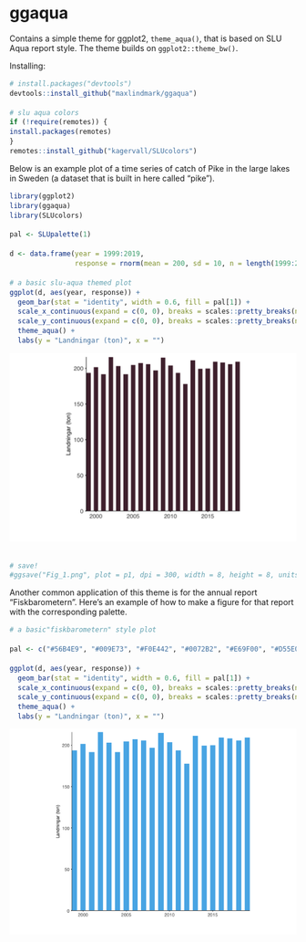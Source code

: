 <!-- README.md is generated from README.Rmd. Please edit that file -->

# ggaqua

Contains a simple theme for ggplot2, `theme_aqua()`, that is based on
SLU Aqua report style. The theme builds on `ggplot2::theme_bw()`.

Installing:

``` r
# install.packages("devtools")
devtools::install_github("maxlindmark/ggaqua")

# slu aqua colors
if (!require(remotes)) {
install.packages(remotes)
}
remotes::install_github("kagervall/SLUcolors")
```

Below is an example plot of a time series of catch of Pike in the large
lakes in Sweden (a dataset that is built in here called “pike”).

``` r
library(ggplot2)
library(ggaqua)
library(SLUcolors)

pal <- SLUpalette(1)

d <- data.frame(year = 1999:2019, 
                response = rnorm(mean = 200, sd = 10, n = length(1999:2019)))

# a basic slu-aqua themed plot
ggplot(d, aes(year, response)) + 
  geom_bar(stat = "identity", width = 0.6, fill = pal[1]) +
  scale_x_continuous(expand = c(0, 0), breaks = scales::pretty_breaks(n = 6)) +
  scale_y_continuous(expand = c(0, 0), breaks = scales::pretty_breaks(n = 5)) +
  theme_aqua() + 
  labs(y = "Landningar (ton)", x = "")
```

<img src="README-figs/example-1.png" width="528" />

``` r

# save!
#ggsave("Fig_1.png", plot = p1, dpi = 300, width = 8, height = 8, units = "cm")
```

Another common application of this theme is for the annual report
“Fiskbarometern”. Here’s an example of how to make a figure for that
report with the corresponding palette.

``` r
# a basic"fiskbarometern" style plot

pal <- c("#56B4E9", "#009E73", "#F0E442", "#0072B2", "#E69F00", "#D55E00")

ggplot(d, aes(year, response)) + 
  geom_bar(stat = "identity", width = 0.6, fill = pal[1]) +
  scale_x_continuous(expand = c(0, 0), breaks = scales::pretty_breaks(n = 6)) +
  scale_y_continuous(expand = c(0, 0), breaks = scales::pretty_breaks(n = 5)) +
  theme_aqua() + 
  labs(y = "Landningar (ton)", x = "")
```

![](README-figs/unnamed-chunk-4-1.png)
